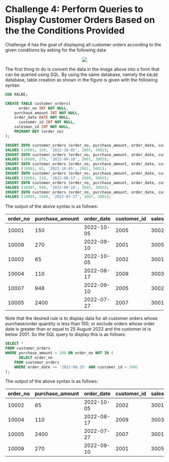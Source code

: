 # Challenge 4: Perform Queries to Display Customer Orders Based on the the Conditions Provided

Challenge 4 has the goal of displaying all customer orders according to the given conditions by asking for the following data

<div align="center"><img src="https://drive.google.com/uc?export=view&id=1lpsNXKXF3Oi9PUGv2ZM544CUZB98Zjqx"></div>

The first thing to do is convert the data in the image above into a form that can be queried using SQL. By using the same database, namely the `KALBE` database, table creation as shown in the figure is given with the following syntax:

```sql
USE KALBE;

CREATE TABLE customer_orders(
	  order_no INT NOT NULL,
    purchase_amount INT NOT NULL,
    order_date DATE NOT NULL,
	  customer_id INT NOT NULL,
    salesman_id INT NOT NULL,
    PRIMARY KEY (order_no)
);

INSERT INTO customer_orders (order_no, purchase_amount, order_date, customer_id, salesman_id) 
VALUES (10001, 150, '2022-10-05', 2005, 3002);
INSERT INTO customer_orders (order_no, purchase_amount, order_date, customer_id, salesman_id) 
VALUES (10009, 270, '2022-09-10', 2001, 3005);
INSERT INTO customer_orders (order_no, purchase_amount, order_date, customer_id, salesman_id) 
VALUES (10002, 65, '2022-10-05', 2002, 3001);
INSERT INTO customer_orders (order_no, purchase_amount, order_date, customer_id, salesman_id) 
VALUES (10004, 110, '2022-08-17', 2009, 3003);
INSERT INTO customer_orders (order_no, purchase_amount, order_date, customer_id, salesman_id) 
VALUES (10007, 948, '2022-09-10', 2005, 3002);
INSERT INTO customer_orders (order_no, purchase_amount, order_date, customer_id, salesman_id) 
VALUES (10005, 2400, '2022-07-27', 2007, 3001);
```

The output of the above syntax is as follows:

| order_no | purchase_amount | order_date | customer_id | salesman_id |
| -------- | --------------- | ---------- | ----------- | ----------- |
| 10001 | 150 | 2022-10-05 | 2005 | 3002 |
| 10009 | 270 | 2022-09-10 | 2001 | 3005 |
| 10002 | 65 | 2022-10-05 | 2002 | 3001 |
| 10004 | 110 | 2022-08-17 | 2009 | 3003 |
| 10007 | 948 | 2022-09-10 | 2005 | 3002 |
| 10005 | 2400 | 2022-07-27 | 2007 | 3001 |

Note that the desired rule is to display data for all customer orders whose purchase/order quantity is less than 100, or exclude orders whose order date is greater than or equal to 25 August 2022 and the customer id is below 2001. So the SQL query to display this is as follows:

```sql
SELECT * 
FROM customer_orders
WHERE purchase_amount < 100 OR order_no NOT IN (
	  SELECT order_no
    FROM customer_orders
    WHERE order_date >= '2022-08-25' AND customer_id > 2001
);
```

The output of the above syntax is as follows:

| order_no | purchase_amount | order_date | customer_id | salesman_id |
| -------- | --------------- | ---------- | ----------- | ----------- |
| 10002 | 65 | 2022-10-05 | 2002 | 3001 |
| 10004 | 110 | 2022-08-17 | 2009 | 3003 |
| 10005 | 2400 | 2022-07-27 | 2007 | 3001 |
| 10009 | 270 | 2022-09-10 | 2001 | 3005 |





